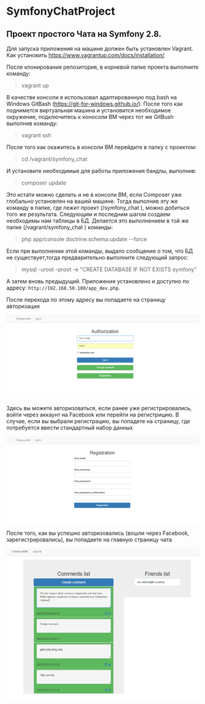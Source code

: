 # SymfonyChatProject
Проект простого Чата на Symfony 2.8.
------------------------------------
Для запуска приложения на машине должен быть установлен Vagrant.
Как установить https://www.vagrantup.com/docs/installation/

После клонирования репозитория, в корневой папке проекта выполните команду:
> vagrant up

В качестве консоли я использовал адаптированную под bash на Windows GitBash (https://git-for-windows.github.io/).
После того как поднимется виртуальная машина и установится необходимое окружение, подключитесь к коносоли ВМ через тот же GitBush выполнив команду:
> vagrant ssh

После того как окажитесь в консоли ВМ перейдите в папку с проектом:
> cd /vagrant/symfony_chat

И установите необходимые для работы приложения бандлы, выполнив:
> composer update

Это кстати можно сделать и не в консоли ВМ, если Composer уже глобально установлен на вашей машине. Тогда выполнив эту же команду в папке, где лежит проект (/symfony_chat ), можно добиться того же результата.
Следующим и последним шагом создаем необходимы нам таблицы в БД. Делается это выполнением в той же папке (/vagrant/symfony_chat ) команды:
> php app/console doctrine:schema:update --force

Если при выполнении этой команды, выдало сообщение о том, что БД не существует,тогда предварительно выполните следующий запрос:
> mysql -uroot -proot -e "CREATE DATABASE IF NOT EXISTS symfony"

А затем вновь предыдущий. 
Приложение установлено и доступно по адресу: `http://192.168.50.100/app_dev.php`.

После перехода по этому адресу вы попадаете на страницу авторизации

![Login page](/SimpleChatPict/LoginPage.png)

Здесь вы можете авторизоваться, если ранее уже регистрировались, войти через аккаунт на Facebook или перейти на регистрицию.
В случае, если вы выбрали регистрацию, вы попадете на страницу, где потребуется ввести стандартный набор данных

![Registration page](/SimpleChatPict/Registration.png)

После того, как вы успешно авторизовались (вошли через Facebook, зарегистрировались), вы попадаете на главную страницу чата

![Main page](/SimpleChatPict/Main.png)

